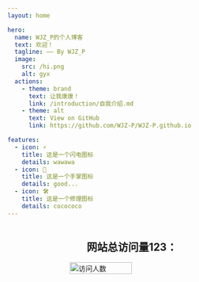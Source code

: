 ```yaml
---
layout: home

hero:
  name: WJZ_P的个人博客
  text: 欢迎！
  tagline: —— By WJZ_P
  image:
    src: /hi.png
    alt: gyx
  actions:
    - theme: brand
      text: 让我康康！
      link: /introduction/自我介绍.md
    - theme: alt
      text: View on GitHub
      link: https://github.com/WJZ-P/WJZ-P.github.io

features:
  - icon: ⚡️
    title: 这是一个闪电图标
    details: wawawa
  - icon: 🖖
    title: 这是一个手掌图标
    details: good...
  - icon: 🛠️
    title: 这是一个修理图标
    details: cocococo
---
```


[//]: # (<Counter></Counter>)



<div class="viewed-count">
<h2>网站总访问量123：</h2>
<img class="kitten-sign" src="https://count.getloli.com/get/@IloveKitten?theme=rule21" alt="访问人数">
</div>

<style>
.viewed-count{
    width:100%;
    display: flex;
    justify-content: center;
    align-items: center;
    flex-direction: column;
}

.kitten-sign{
    width: 50%;
}

</style>